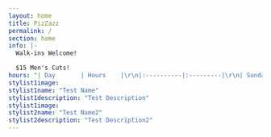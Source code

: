 ```yaml
---
layout: home
title: PizZazz
permalink: /
section: home
info: |-
  Walk-ins Welcome!

  $15 Men's Cuts!
hours: "| Day       | Hours    |\r\n|:----------|:---------|\r\n| Sunday    | Closed   |\r\n| Monday    | 11 a.m. - 6 p.m. |\r\n| Tuesday   | 11 a.m. - 7 p.m. |\r\n| Wednesday | 11 a.m. - 6 p.m.|\r\n| Thursday  | 11 a.m. - 7 p.m. |\r\n| Friday    | 11 a.m. - 6 p.m. |\r\n| Saturday  | Closed   |\n\n\n\n\n\n"
stylist1image:
stylist1name: "Test Name"
stylist1description: "Test Description"
stylist1image:
stylist2name: "Test Name2"
stylist2description: "Test Description2"
---
```


